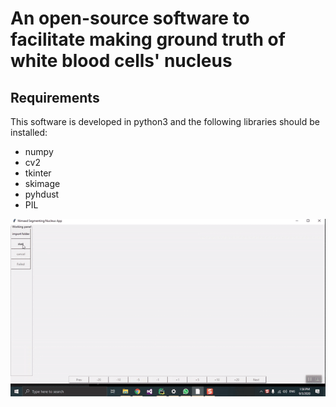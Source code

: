 
# An open-source software to facilitate making ground truth of white blood cells' nucleus
## Requirements
This software is developed in python3 and the following libraries should be installed:

* numpy
* cv2
* tkinter
* skimage
* pyhdust
* PIL

![Alt Text](https://github.com/nimaadmed/Easy-GT/blob/main/GTgif.gif)
